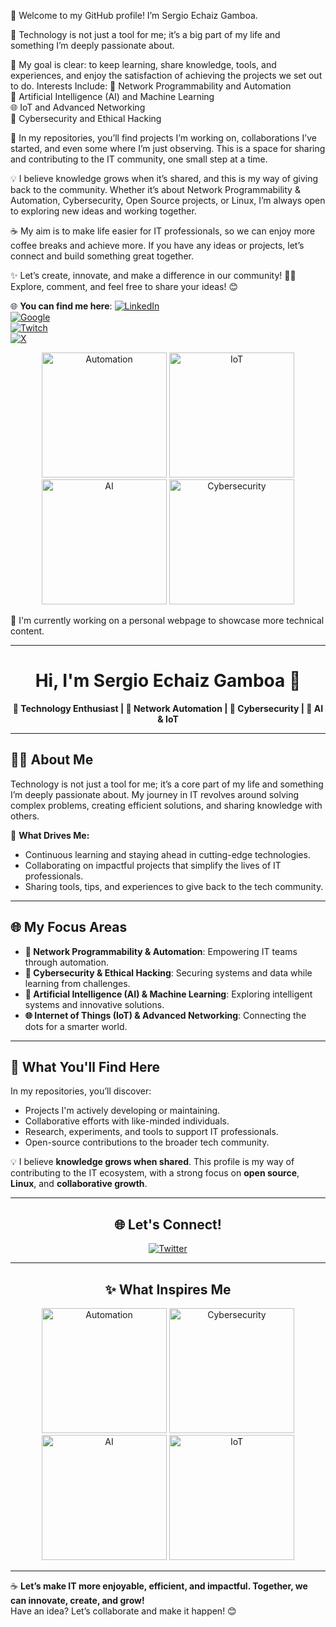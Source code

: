 👋 Welcome to my GitHub profile! I’m Sergio Echaiz Gamboa.

🌟 Technology is not just a tool for me; it’s a big part of my life and something I’m deeply passionate about.

🎯 My goal is clear: to keep learning, share knowledge, tools, and experiences, and enjoy the satisfaction of achieving the projects we set out to do. Interests Include:
  🚀 Network Programmability and Automation  
  🤖 Artificial Intelligence (AI) and Machine Learning  
  🌐 IoT and Advanced Networking  
  🔐 Cybersecurity and Ethical Hacking  

🚀 In my repositories, you’ll find projects I’m working on, collaborations I’ve started, and even some where I’m just observing. This is a space for sharing and contributing to the IT community, one small step at a time.

💡 I believe knowledge grows when it’s shared, and this is my way of giving back to the community. Whether it’s about Network Programmability & Automation, Cybersecurity, Open Source projects, or Linux, I’m always open to exploring new ideas and working together.

☕ My aim is to make life easier for IT professionals, so we can enjoy more coffee breaks and achieve more. If you have any ideas or projects, let’s connect and build something great together. 

✨ Let’s create, innovate, and make a difference in our community! 👨‍💻 Explore, comment, and feel free to share your ideas! 😊

🌐 **You can find me here**:
[![LinkedIn](https://img.shields.io/badge/LinkedIn-Connect-blue?style=flat&logo=linkedin)](https://www.linkedin.com/in/sergioechaiz)  
[![Google](https://img.shields.io/badge/YouTube-Subscribe-red?style=flat&logo=youtube)](https://www.youtube.com/@sergioechaiz)  
[![Twitch](https://img.shields.io/badge/Twitch-Watch-purple?style=flat&logo=twitch)](https://www.twitch.tv/sergio_echaiz)  
[![X](https://img.shields.io/badge/X-Follow-black?style=flat&logo=twitter)](https://www.twitter.com/sergio_echaiz)  

<div align="center">
  <img src="https://media.giphy.com/media/3o7abKhOpu0NwenH3O/giphy.gif" alt="Automation" width="200"/>
  <img src="https://media.giphy.com/media/2t9sDPrlvFpdK/giphy.gif" alt="IoT" width="200"/>
  <img src="https://media.giphy.com/media/l0HUpt2s9Pclgt9Vm/giphy.gif" alt="AI" width="200"/>
  <img src="https://media.giphy.com/media/3oriO0OEd9QIDdllqo/giphy.gif" alt="Cybersecurity" width="200"/>
</div>

🌱 I'm currently working on a personal webpage to showcase more technical content.  


---


<h1 align="center">Hi, I'm Sergio Echaiz Gamboa 👋</h1>
<p align="center">
  <b>🌟 Technology Enthusiast | 🚀 Network Automation | 🔐 Cybersecurity | 🤖 AI & IoT</b>
</p>

---

## 🧑‍💻 About Me
Technology is not just a tool for me; it’s a core part of my life and something I’m deeply passionate about. My journey in IT revolves around solving complex problems, creating efficient solutions, and sharing knowledge with others.

🎯 **What Drives Me:**  
- Continuous learning and staying ahead in cutting-edge technologies.  
- Collaborating on impactful projects that simplify the lives of IT professionals.  
- Sharing tools, tips, and experiences to give back to the tech community.

---

## 🌐 **My Focus Areas**
- **🚀 Network Programmability & Automation**: Empowering IT teams through automation.  
- **🔐 Cybersecurity & Ethical Hacking**: Securing systems and data while learning from challenges.
- **🤖 Artificial Intelligence (AI) & Machine Learning**: Exploring intelligent systems and innovative solutions.  
- **🌐 Internet of Things (IoT) & Advanced Networking**: Connecting the dots for a smarter world.  

---

## 💼 **What You'll Find Here**
In my repositories, you’ll discover:  
- Projects I'm actively developing or maintaining.  
- Collaborative efforts with like-minded individuals.  
- Research, experiments, and tools to support IT professionals.  
- Open-source contributions to the broader tech community.  

💡 I believe **knowledge grows when shared**. This profile is my way of contributing to the IT ecosystem, with a strong focus on **open source**, **Linux**, and **collaborative growth**.  

---

<div align="center">
  <h2>🌐 Let's Connect!</h2>
  <p>
    <a href="https://www.twitter.com/sergio_echaiz">
      <img src="https://img.shields.io/badge/X-Follow-black?style=for-the-badge&logo=twitter" alt="Twitter">
    </a>
  </p>
</div>

---

<div align="center">
  <h2>✨ What Inspires Me</h2>
  <img src="https://media.giphy.com/media/3o7abKhOpu0NwenH3O/giphy.gif" alt="Automation" width="200"/>
  <img src="https://media.giphy.com/media/3oriO0OEd9QIDdllqo/giphy.gif" alt="Cybersecurity" width="200"/>
  <img src="https://media.giphy.com/media/l0HUpt2s9Pclgt9Vm/giphy.gif" alt="AI" width="200"/>
  <img src="https://media.giphy.com/media/2t9sDPrlvFpdK/giphy.gif" alt="IoT" width="200"/>
</div>

---

☕ **Let’s make IT more enjoyable, efficient, and impactful. Together, we can innovate, create, and grow!**  
Have an idea? Let’s collaborate and make it happen! 😊

